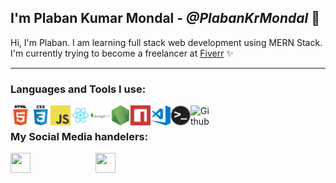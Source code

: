 ## I'm Plaban Kumar Mondal - _@PlabanKrMondal_ :wave:

Hi, I'm Plaban. I am learning full stack web development using MERN Stack. I'm currently trying to become a freelancer at [Fiverr](https://www.fiverr.com/share/3AD48k "Fiverr") :sparkles:

---

### Languages and Tools I use:

<img align="left" alt="Html" width="32px" src="https://raw.githubusercontent.com/github/explore/80688e429a7d4ef2fca1e82350fe8e3517d3494d/topics/html/html.png"/>
<img align="left" alt="Css" width="32px" src="https://raw.githubusercontent.com/github/explore/80688e429a7d4ef2fca1e82350fe8e3517d3494d/topics/css/css.png"/>
<img align="left" alt="Javascript" width="32px" src="https://raw.githubusercontent.com/github/explore/80688e429a7d4ef2fca1e82350fe8e3517d3494d/topics/javascript/javascript.png"/>
<img align="left" alt="React" width="32px" src="https://raw.githubusercontent.com/github/explore/80688e429a7d4ef2fca1e82350fe8e3517d3494d/topics/react/react.png"/>
<img align="left" alt="MongoDB" width="32px" src="https://raw.githubusercontent.com/github/explore/80688e429a7d4ef2fca1e82350fe8e3517d3494d/topics/mongodb/mongodb.png"/>
<img align="left" alt="Node" width="32px" src="https://raw.githubusercontent.com/github/explore/80688e429a7d4ef2fca1e82350fe8e3517d3494d/topics/nodejs/nodejs.png"/>
<img align="left" alt="NPM" width="32px" src="https://raw.githubusercontent.com/github/explore/80688e429a7d4ef2fca1e82350fe8e3517d3494d/topics/npm/npm.png"/>
<img align="left" alt="Visual Studio Code" width="32px" src="https://raw.githubusercontent.com/github/explore/80688e429a7d4ef2fca1e82350fe8e3517d3494d/topics/visual-studio-code/visual-studio-code.png"/>
<img align="left" alt="Terminal" width="32px" src="https://raw.githubusercontent.com/github/explore/80688e429a7d4ef2fca1e82350fe8e3517d3494d/topics/terminal/terminal.png"/>
<img align="left" alt="Github" width="32px" src="https://github.githubassets.com/images/modules/logos_page/Octocat.png"/>

<br>

### My Social Media handelers:

[<img height="32" width="32" style="margin-right: 100px" src="https://cdn.jsdelivr.net/npm/simple-icons@v3/icons/twitter.svg" />][twitter]
[<img height="32" width="32" src="https://cdn.jsdelivr.net/npm/simple-icons@v3/icons/facebook.svg" />][facebook]



[twitter]: https://twitter.com/PlabanKrMondal
[facebook]: https://www.facebook.com/plaban.kumar.mondal/
